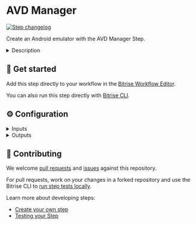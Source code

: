 # AVD Manager

[![Step changelog](https://shields.io/github/v/release/bitrise-steplib/steps-avd-manager?include_prereleases&label=changelog&color=blueviolet)](https://github.com/bitrise-steplib/steps-avd-manager/releases)

Create an Android emulator with the AVD Manager Step.

<details>
<summary>Description</summary>

Test your project in an Android emulator with the AVD Manager. Once some basic inputs are set, the Step checks the requirements, downloads and installs the packages before creating and starting the emulator.

### Configuring the Step
1. Add the **AVD Manager** Step to your Workflow as one of the first Steps in your Workflow.
2. Set the **Device Profile** to create a new Android virtual device. To see the complete list of available profiles, use the `avdmanager list device` command.
3. Set the **Android API Level**. The new virtual device will run with the specified Android version.
4. Select an **OS Tag** to have the required toolset on the new virtual device.

### Troubleshooting
The emulator needs some time to boot up. The earlier you place the Step in your Workflow, the more tasks, such as cloning or caching, you can complete in your Workflow before the emulator starts working.
We recommend that you also add **Wait for Android emulator** Step to your Workflow as it acts as a shield preventing the AVD Manager to kick in too early. Make sure you add the **Wait for Android emulator** Step BEFORE the Step with which you want to use the **AVD Manager**.

### Useful links
- [Getting started with Android apps](https://devcenter.bitrise.io/getting-started/getting-started-with-android-apps/)
- [Device testing for Android](https://devcenter.bitrise.io/testing/device-testing-for-android/)
- [About Test Reports](https://devcenter.bitrise.io/testing/test-reports/)

### Related Steps
- [Wait for Android emulator](https://www.bitrise.io/integrations/steps/wait-for-android-emulator)
- [Android Build for UI testing](https://www.bitrise.io/integrations/steps/android-build-for-ui-testing)
</details>

## 🧩 Get started

Add this step directly to your workflow in the [Bitrise Workflow Editor](https://devcenter.bitrise.io/steps-and-workflows/steps-and-workflows-index/).

You can also run this step directly with [Bitrise CLI](https://github.com/bitrise-io/bitrise).

## ⚙️ Configuration

<details>
<summary>Inputs</summary>

| Key | Description | Flags | Default |
| --- | --- | --- | --- |
| `profile` | Set the device profile to create the new AVD. This profile contains all the parameters of the devices. To see the complete list of available profiles please use the `avdmanager list device` command. | required | `pixel` |
| `api_level` | The device will run with the specified version of android. | required | `26` |
| `tag` | Select OS tag to have the required toolset on the device. | required | `google_apis` |
| `abi` | Select which ABI to use running the emulator. Availability depends on API level. Please use `sdkmanager --list` command to see the available ABIs. | required | `x86` |
| `emulator_id` | Set the device's ID. (This will be the name under $HOME/.android/avd/) | required | `emulator` |
| `create_command_flags` | Flags used when running the command to create the emulator. |  | `--sdcard 512M` |
| `start_command_flags` | Flags used when running the command to start the emulator. |  | `-camera-back none -camera-front none` |
| `emulator_channel` | Select which channel to use with `sdkmanager` to fetch `emulator` package. Available channels are 0 (Stable), 1 (Beta), 2 (Dev), and 3 (Canary). | required | `0` |
</details>

<details>
<summary>Outputs</summary>

| Environment Variable | Description |
| --- | --- |
| `BITRISE_EMULATOR_SERIAL` | Booted emulator serial |
</details>

## 🙋 Contributing

We welcome [pull requests](https://github.com/bitrise-steplib/steps-avd-manager/pulls) and [issues](https://github.com/bitrise-steplib/steps-avd-manager/issues) against this repository.

For pull requests, work on your changes in a forked repository and use the Bitrise CLI to [run step tests locally](https://devcenter.bitrise.io/bitrise-cli/run-your-first-build/).

Learn more about developing steps:

- [Create your own step](https://devcenter.bitrise.io/contributors/create-your-own-step/)
- [Testing your Step](https://devcenter.bitrise.io/contributors/testing-and-versioning-your-steps/)
